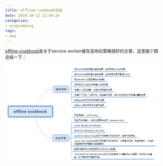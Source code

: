 ```yaml
---
title: offline-cookbook总结
date: 2018-10-12 12:49:24
categories:
- programming
tags: 
- pwa
---
```

[offline cookbook](https://developers.google.com/web/fundamentals/instant-and-offline/offline-cookbook)是关于service worker缓存及响应策略很好的文章，这里画个图总结一下：

![offline cookbook](..\images\offline-cookbook.png)